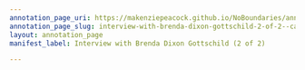 ```yaml
---
annotation_page_uri: https://makenziepeacock.github.io/NoBoundaries/annotations/interview-with-brenda-dixon-gottschild-2-of-2--canvas-1-brenda-dixon-gottschild.json
annotation_page_slug: interview-with-brenda-dixon-gottschild-2-of-2--canvas-1-brenda-dixon-gottschild
layout: annotation_page
manifest_label: Interview with Brenda Dixon Gottschild (2 of 2)

---
```

